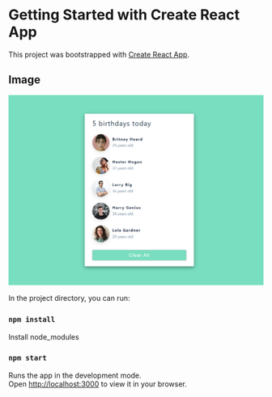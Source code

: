 # Getting Started with Create React App

This project was bootstrapped with [Create React App](https://github.com/facebook/create-react-app).

## Image

![picture](picture.png)

In the project directory, you can run:

### `npm install`

Install node_modules 

### `npm start`

Runs the app in the development mode.\
Open [http://localhost:3000](http://localhost:3000) to view it in your browser.
